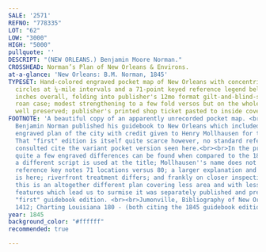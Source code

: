 ```yaml
---
SALE: '2571'
REFNO: "778335"
LOT: "62"
LOW: "3000"
HIGH: "5000"
pullquote: ''
DESCRIPT: "(NEW ORLEANS.) Benjamin Moore Norman."
CROSSHEAD: Norman’s Plan of New Orleans & Environs.
at-a-glance: 'New Orleans: B.M. Norman, 1845'
TYPESET: Hand-colored engraved pocket map of New Orleans with concentric distance
  circles at ¼-mile intervals and a 71-point keyed reference legend below. 18x24½
  inches overall, folding into publisher's 12mo format gilt-and-blind-stamped red
  roan case; modest strengthening to a few fold versos but on the whole exceptionally
  well preserved; publisher's printed shop ticket pasted to inside cover.
FOOTNOTE: 'A beautiful copy of an apparently unrecorded pocket map. <br><br>In 1845
  Benjamin Norman published his guidebook to New Orleans which included a very similar
  engraved plan of the city with credit given to Henry Mollhausen for the survey.
  That "first" edition is itself quite scarce however, no standard references we''ve
  consulted cite the variant pocket version seen here.<br><br>In the present plate
  quite a few engraved differences can be found when compared to the 1845 guide version:
  a different script is used at the title; Mollhausen''s name does not appear; our
  reference key notes 71 locations versus 80; a larger explanation and scale table
  is here; riverfront treatment differs; and frankly on closer inspection one realizes
  this is an altogether different plan covering less area and with less toponym detail,
  features which lead us to surmise it was separately published and pre-dates the
  "first" guidebook edition. <br><br>Jumonville, Bibliography of New Orleans Imprints
  1412; Charting Louisiana 180 - (both citing the 1845 guidebook edition).'
year: 1845
background_color: "#ffffff"
recommended: true

---
```

